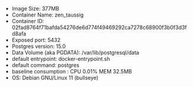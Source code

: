 
- Image Size: 377MB 
- Container Name: zen_taussig
- Container ID: 02fad8764f71bafda54276de6d774f49469292ca7278c68900f3b0f3d3fd8afa
- Exposed port: 5432
- Postgres version: 15.0
- Data Volume (aka PGDATA): /var/lib/postgresql/data
- default entrypoint: docker-entrypoint.sh
- default command: postgres
- baseline consumption : CPU 0.01% MEM 32.5MB  
- OS: Debian GNU/Linux 11 (bullseye)
